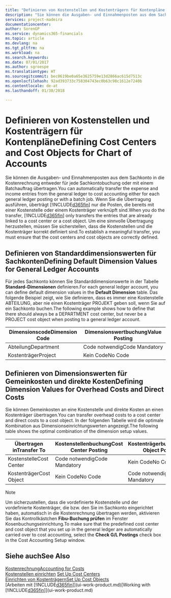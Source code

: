 ```yaml
---
title: "Definieren von Kostenstellen und Kostenträgern für Kontenpläne | Microsoft Docs"
description: "Sie können die Ausgaben- und Einnahmenposten aus dem Sachkonto in die Kostenrechnung entweder für jede Sachkontobuchung oder mit einem Batchauftrag übertragen. Wenn Sie die Übertragung ausführen, überträgt das System nur die Posten, die bereits mit einer Kostenstelle oder einem Kostenträger verknüpft sind. Um eine sinnvolle Übertragung herzustellen, müssen Sie sicherstellen, dass die Kostenstellen und die Kostenträger korrekt definiert sind."
services: project-madeira
documentationcenter: 
author: SorenGP
ms.service: dynamics365-financials
ms.topic: article
ms.devlang: na
ms.tgt_pltfrm: na
ms.workload: na
ms.search.keywords: 
ms.date: 07/01/2017
ms.author: sgroespe
ms.translationtype: HT
ms.sourcegitcommit: bec0619be0a65e3625759e13d2866ac615d7513c
ms.openlocfilehash: 92ad393733c758304743ec0b63c98c1612e7240b
ms.contentlocale: de-at
ms.lasthandoff: 01/30/2018

---
```

# <a name="defining-cost-centers-and-cost-objects-for-chart-of-accounts"></a><span data-ttu-id="faf78-105">Definieren von Kostenstellen und Kostenträgern für Kontenpläne</span><span class="sxs-lookup"><span data-stu-id="faf78-105">Defining Cost Centers and Cost Objects for Chart of Accounts</span></span>
<span data-ttu-id="faf78-106">Sie können die Ausgaben- und Einnahmenposten aus dem Sachkonto in die Kostenrechnung entweder für jede Sachkontobuchung oder mit einem Batchauftrag übertragen.</span><span class="sxs-lookup"><span data-stu-id="faf78-106">You can automatically transfer the expense and income entries from the general ledger to cost accounting either for each general ledger posting or with a batch job.</span></span> <span data-ttu-id="faf78-107">Wenn Sie die Übertragung ausführen, überträgt [!INCLUDE[d365fin](includes/d365fin_md.md)] nur die Posten, die bereits mit einer Kostenstelle oder einem Kostenträger verknüpft sind.</span><span class="sxs-lookup"><span data-stu-id="faf78-107">When you do the transfer, [!INCLUDE[d365fin](includes/d365fin_md.md)] only transfers the entries that are already linked to a cost center or a cost object.</span></span> <span data-ttu-id="faf78-108">Um eine sinnvolle Übertragung herzustellen, müssen Sie sicherstellen, dass die Kostenstellen und die Kostenträger korrekt definiert sind.</span><span class="sxs-lookup"><span data-stu-id="faf78-108">To establish a meaningful transfer, you must ensure that the cost centers and cost objects are correctly defined.</span></span>  

## <a name="defining-default-dimension-values-for-general-ledger-accounts"></a><span data-ttu-id="faf78-109">Definieren von Standarddimensionswerten für Sachkonten</span><span class="sxs-lookup"><span data-stu-id="faf78-109">Defining Default Dimension Values for General Ledger Accounts</span></span>  
<span data-ttu-id="faf78-110">Für jedes Sachkonto können Sie Standarddimensionswerte in der Tabelle **Standard-Dimensionen** definieren.</span><span class="sxs-lookup"><span data-stu-id="faf78-110">For each general ledger account, you can define default dimension values in the **Default Dimension** table.</span></span> <span data-ttu-id="faf78-111">Das folgende Beispiel zeigt, wie Sie definieren, dass es immer eine Kostenstelle ABTEILUNG, aber nie einen Kostenträger PROJEKT geben soll, wenn Sie auf ein Sachkonto buchen.</span><span class="sxs-lookup"><span data-stu-id="faf78-111">The following example shows how to define that there should always be a DEPARTMENT cost center, but never be a PROJECT cost object when posting to a general ledger account.</span></span>  

|<span data-ttu-id="faf78-112">**Dimensionscode**</span><span class="sxs-lookup"><span data-stu-id="faf78-112">**Dimension Code**</span></span>|<span data-ttu-id="faf78-113">**Dimensionswertbuchung**</span><span class="sxs-lookup"><span data-stu-id="faf78-113">**Value Posting**</span></span>|  
|------------------------------------------|-----------------------------------------|  
|<span data-ttu-id="faf78-114">Abteilung</span><span class="sxs-lookup"><span data-stu-id="faf78-114">Department</span></span>|<span data-ttu-id="faf78-115">Code notwendig</span><span class="sxs-lookup"><span data-stu-id="faf78-115">Code Mandatory</span></span>|  
|<span data-ttu-id="faf78-116">Kostenträger</span><span class="sxs-lookup"><span data-stu-id="faf78-116">Project</span></span>|<span data-ttu-id="faf78-117">Kein Code</span><span class="sxs-lookup"><span data-stu-id="faf78-117">No Code</span></span>|  

## <a name="defining-dimension-values-for-overhead-costs-and-direct-costs"></a><span data-ttu-id="faf78-118">Definieren von Dimensionswerten für Gemeinkosten und direkte Kosten</span><span class="sxs-lookup"><span data-stu-id="faf78-118">Defining Dimension Values for Overhead Costs and Direct Costs</span></span>  
 <span data-ttu-id="faf78-119">Sie können Gemeinkosten an eine Kostenstelle und direkte Kosten an einen Kostenträger übertragen.</span><span class="sxs-lookup"><span data-stu-id="faf78-119">You can transfer overhead costs to a cost center and direct costs to a cost object.</span></span> <span data-ttu-id="faf78-120">In der folgenden Tabelle wird die optimale Kombination aus Dimensionseinrichtungswerten angezeigt.</span><span class="sxs-lookup"><span data-stu-id="faf78-120">The following table shows the optimal combination of the dimension setup values.</span></span>  

|<span data-ttu-id="faf78-121">Übertragen in</span><span class="sxs-lookup"><span data-stu-id="faf78-121">Transfer To</span></span>|<span data-ttu-id="faf78-122">Kostenstellenbuchung</span><span class="sxs-lookup"><span data-stu-id="faf78-122">Cost Center Posting</span></span>|<span data-ttu-id="faf78-123">Kostenträgerbuchung</span><span class="sxs-lookup"><span data-stu-id="faf78-123">Cost Object Posting</span></span>|  
|-----------------|-------------------------|-------------------------|  
|<span data-ttu-id="faf78-124">Kostenstelle</span><span class="sxs-lookup"><span data-stu-id="faf78-124">Cost Center</span></span>|<span data-ttu-id="faf78-125">Code notwendig</span><span class="sxs-lookup"><span data-stu-id="faf78-125">Code Mandatory</span></span>|<span data-ttu-id="faf78-126">Kein Code</span><span class="sxs-lookup"><span data-stu-id="faf78-126">No Code</span></span>|  
|<span data-ttu-id="faf78-127">Kostenträger</span><span class="sxs-lookup"><span data-stu-id="faf78-127">Cost Object</span></span>|<span data-ttu-id="faf78-128">Kein Code</span><span class="sxs-lookup"><span data-stu-id="faf78-128">No Code</span></span>|<span data-ttu-id="faf78-129">Code notwendig</span><span class="sxs-lookup"><span data-stu-id="faf78-129">Code Mandatory</span></span>|  

> [!NOTE]  
>  <span data-ttu-id="faf78-130">Um sicherzustellen, dass die vordefinierte Kostenstelle und der vordefinierte Kostenträger, die bzw. den Sie im Sachkonto eingerichtet haben, automatisch in die Kostenrechnung übertragen werden, aktivieren Sie das Kontrollkästchen **Fibu-Buchung prüfen** im Fenster Kosenbuchungseinrichtung.</span><span class="sxs-lookup"><span data-stu-id="faf78-130">To make sure that the predefined cost center and cost object that you set up in the general ledger are automatically carried over to cost accounting, select the **Check G/L Postings** check box in the Cost Accounting Setup window.</span></span>  

## <a name="see-also"></a><span data-ttu-id="faf78-131">Siehe auch</span><span class="sxs-lookup"><span data-stu-id="faf78-131">See Also</span></span>  
[<span data-ttu-id="faf78-132">Kostenrechnung</span><span class="sxs-lookup"><span data-stu-id="faf78-132">Accounting for Costs</span></span>](finance-manage-cost-accounting.md)  
<span data-ttu-id="faf78-133">[Kostenstellen einrichten](finance-how-to-set-up-cost-centers.md) </span><span class="sxs-lookup"><span data-stu-id="faf78-133">[Set Up Cost Centers](finance-how-to-set-up-cost-centers.md) </span></span>  
[<span data-ttu-id="faf78-134">Einrichten von Kostenträgern</span><span class="sxs-lookup"><span data-stu-id="faf78-134">Set Up Cost Objects</span></span>](finance-how-to-set-up-cost-objects.md)  
<span data-ttu-id="faf78-135">[Arbeiten mit [!INCLUDE[d365fin](includes/d365fin_md.md)]](ui-work-product.md)</span><span class="sxs-lookup"><span data-stu-id="faf78-135">[Working with [!INCLUDE[d365fin](includes/d365fin_md.md)]](ui-work-product.md)</span></span>


